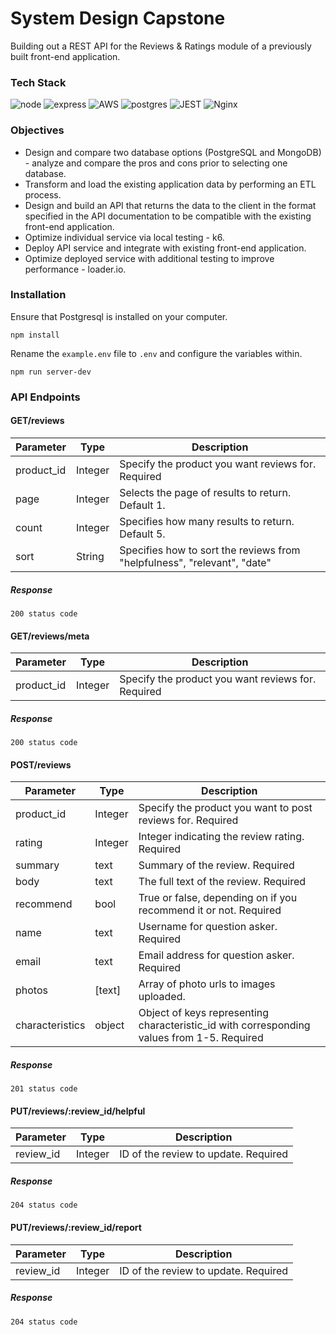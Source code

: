 # System Design Capstone #
Building out a REST API for the Reviews & Ratings module of a previously built front-end application.

### Tech Stack ###
![node](https://img.shields.io/badge/Node.js-43853D?style=for-the-badge&logo=node.js&logoColor=white) ![express](https://img.shields.io/badge/Express.js-000000?style=for-the-badge&logo=express&logoColor=white) ![AWS](https://img.shields.io/badge/AWS-%23FF9900.svg?style=for-the-badge&logo=amazon-aws&logoColor=white) ![postgres](https://img.shields.io/badge/PostgreSQL-316192?style=for-the-badge&logo=postgresql&logoColor=white
) ![JEST](https://img.shields.io/badge/Jest-323330?style=for-the-badge&logo=Jest&logoColor=white) ![Nginx](https://img.shields.io/badge/nginx-%23009639.svg?style=for-the-badge&logo=nginx&logoColor=white)

### Objectives ###
* Design and compare two database options (PostgreSQL and MongoDB) - analyze and compare the pros and cons prior to selecting one database.
* Transform and load the existing application data by performing an ETL process.
* Design and build an API that returns the data to the client in the format specified in the API documentation to be compatible with the existing front-end application.
* Optimize individual service via local testing - k6.
* Deploy API service and integrate with existing front-end application.
* Optimize deployed service with additional testing to improve performance - loader.io.

### Installation ###
Ensure that Postgresql is installed on your computer.

```
npm install
```

Rename the `example.env` file to `.env` and configure the variables within.

```
npm run server-dev
```

### API Endpoints ###
#### GET/reviews ####
| Parameter | Type    | Description                                               |
|-----------|---------|-----------------------------------------------------------|
| product_id| Integer | Specify the product you want reviews for. Required
| page      | Integer | Selects the page of results to return. Default 1.         |
| count     | Integer | Specifies how many results to return. Default 5.|
| sort     | String | Specifies how to sort the reviews from "helpfulness", "relevant", "date"|

##### Response #####
```
200 status code
```

#### GET/reviews/meta ####
| Parameter | Type    | Description                                               |
|-----------|---------|-----------------------------------------------------------|
| product_id| Integer | Specify the product you want reviews for. Required

##### Response #####
```
200 status code
```

#### POST/reviews ####
| Parameter | Type    | Description                                               |
|-----------|---------|-----------------------------------------------------------|
| product_id| Integer | Specify the product you want to post reviews for. Required |
| rating| Integer | Integer indicating the review rating. Required |
| summary| text | Summary of the review. Required |
| body| text | The full text of the review. Required |
| recommend| bool | True or false, depending on if you recommend it or not. Required |
| name| text | Username for question asker. Required |
| email| text | Email address for question asker. Required |
| photos| [text] | Array of photo urls to images uploaded. |
| characteristics| object | Object of keys representing characteristic_id with corresponding values from 1-5. Required |

##### Response #####
```
201 status code
```

#### PUT/reviews/:review_id/helpful ####
| Parameter | Type    | Description                                               |
|-----------|---------|-----------------------------------------------------------|
| review_id| Integer | ID of the review to update. Required

##### Response #####
```
204 status code
```

#### PUT/reviews/:review_id/report ####
| Parameter | Type    | Description                                               |
|-----------|---------|-----------------------------------------------------------|
| review_id| Integer | ID of the review to update. Required

##### Response #####
```
204 status code
```
